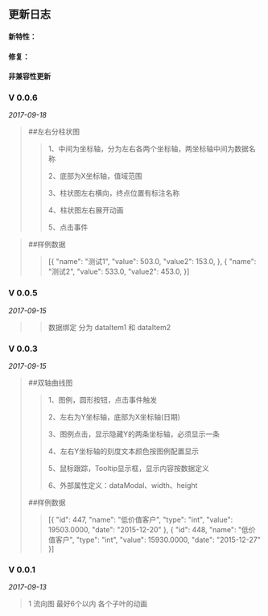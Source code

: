 ## 更新日志






#### 新特性：

#### 修复：

#### 非兼容性更新





### V 0.0.6

*2017-09-18*

>##左右分柱状图
>
>>1、中间为坐标轴，分为左右各两个坐标轴，两坐标轴中间为数据名称
>>
>>2、底部为X坐标轴，值域范围
>>
>>3、柱状图左右横向，终点位置有标注名称
>>
>>4、柱状图左右展开动画
>>
>>5、点击事件

>##样例数据
>>[{
        "name": "测试1",
        "value": 503.0,
        "value2": 153.0,
    }, {
        "name": "测试2",
        "value": 533.0,
        "value2": 453.0,
    }]




### V 0.0.5

*2017-09-15*

>
>>数据绑定 分为 dataItem1 和 dataItem2





### V 0.0.3

*2017-09-15*

>##双轴曲线图
>
>>1、图例，圆形按钮，点击事件触发
>>
>>2、左右为Y坐标轴，底部为X坐标轴(日期)
>>
>>3、图例点击，显示隐藏Y的两条坐标轴，必须显示一条
>>
>>4、左右Y坐标轴的刻度文本颜色按图例配置显示
>>
>>5、鼠标跟踪，Tooltip显示框，显示内容按数据定义
>>
>>6、外部属性定义：dataModal、width、height
>>
>##样例数据
>>[{
        "id": 447,
        "name": "低价值客户",
        "type": "int",
        "value": 19503.0000,
        "date": "2015-12-20"
    }, {
        "id": 448,
        "name": "低价值客户",
        "type": "int",
        "value": 15930.0000,
        "date": "2015-12-27"
    }]





### V 0.0.1

*2017-09-13*
>1 流向图 最好6个以内 各个子叶的动画
